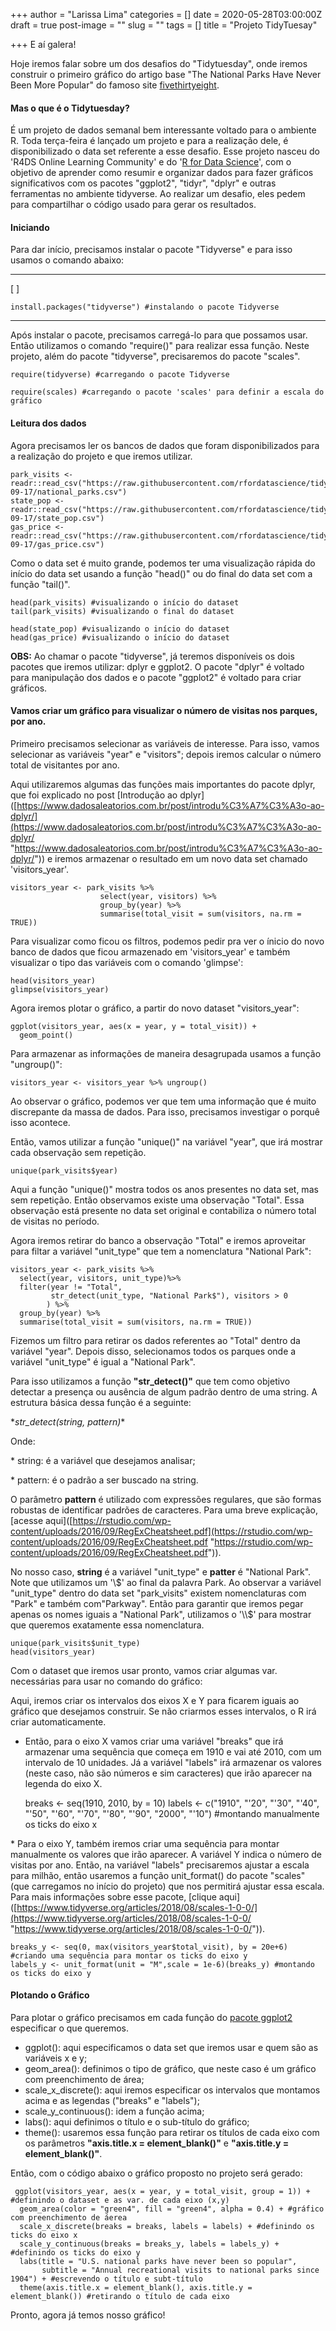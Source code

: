 +++
author = "Larissa Lima"
categories = []
date = 2020-05-28T03:00:00Z
draft = true
post-image = ""
slug = ""
tags = []
title = "Projeto TidyTuesay"

+++
E aí galera!

Hoje iremos falar sobre um dos desafios do "Tidytuesday", onde iremos construir o primeiro gráfico do artigo base "The National Parks Have Never Been More Popular" do famoso site [fivethirtyeight](https://fivethirtyeight.com/features/the-national-parks-have-never-been-more-popular/).

#### Mas o que é o Tidytuesday?

É um projeto de dados semanal bem interessante voltado para o ambiente R. Toda terça-feira é lançado um projeto e para a realização dele, é disponibilizado o data set referente a esse desafio. Esse projeto nasceu do 'R4DS Online Learning Community' e do '[R for Data Science](https://r4ds.had.co.nz/)', com o objetivo de aprender como resumir e organizar dados para fazer gráficos significativos com os pacotes "ggplot2", "tidyr", "dplyr" e outras ferramentas no ambiente tidyverse. Ao realizar um desafio, eles pedem para compartilhar o código usado para gerar os resultados.

#### **Iniciando**

Para dar início, precisamos instalar o pacote "Tidyverse" e para isso usamos o comando abaixo:

***

\[ \]

    install.packages("tidyverse") #instalando o pacote Tidyverse

***

Após instalar o pacote, precisamos carregá-lo para que possamos usar. Então utilizamos o comando "require()" para realizar essa função. Neste projeto, além do pacote "tidyverse", precisaremos do pacote "scales".

    require(tidyverse) #carregando o pacote Tidyverse
    
    require(scales) #carregando o pacote 'scales' para definir a escala do gráfico

#### **Leitura dos dados**

Agora precisamos ler os bancos de dados que foram disponibilizados para a realização do projeto e que iremos utilizar.

    park_visits <- readr::read_csv("https://raw.githubusercontent.com/rfordatascience/tidytuesday/master/data/2019/2019-09-17/national_parks.csv")
    state_pop <- readr::read_csv("https://raw.githubusercontent.com/rfordatascience/tidytuesday/master/data/2019/2019-09-17/state_pop.csv")
    gas_price <- readr::read_csv("https://raw.githubusercontent.com/rfordatascience/tidytuesday/master/data/2019/2019-09-17/gas_price.csv")

Como o data set é muito grande, podemos ter uma visualização rápida do início do data set usando a função "head()" ou do final do data set com a função "tail()".

    head(park_visits) #visualizando o início do dataset
    tail(park_visits) #visualizando o final do dataset
    
    head(state_pop) #visualizando o início do dataset
    head(gas_price) #visualizando o início do dataset

**OBS:** Ao chamar o pacote "tidyverse", já teremos disponíveis os dois pacotes que iremos utilizar: dplyr e ggplot2. O pacote "dplyr" é voltado para manipulação dos dados e o pacote "ggplot2" é voltado para criar gráficos.

#### Vamos criar um gráfico para visualizar o número de visitas nos parques, por ano.

Primeiro precisamos selecionar as variáveis de interesse. Para isso, vamos selecionar as variáveis "year" e "visitors"; depois iremos calcular o número total de visitantes por ano.

Aqui utilizaremos algumas das funções mais importantes do pacote dplyr, que foi explicado no post \[Introdução ao dplyr\]([https://www.dadosaleatorios.com.br/post/introdu%C3%A7%C3%A3o-ao-dplyr/](https://www.dadosaleatorios.com.br/post/introdu%C3%A7%C3%A3o-ao-dplyr/ "https://www.dadosaleatorios.com.br/post/introdu%C3%A7%C3%A3o-ao-dplyr/")) e iremos armazenar o resultado em um novo data set chamado 'visitors_year'.

    visitors_year <- park_visits %>%
                        select(year, visitors) %>%
                        group_by(year) %>%
                        summarise(total_visit = sum(visitors, na.rm = TRUE))

Para visualizar como ficou os filtros, podemos pedir pra ver o ínicio do novo banco de dados que ficou armazenado em 'visitors_year' e também visualizar o tipo das variáveis com o comando 'glimpse':

    head(visitors_year)
    glimpse(visitors_year)

Agora iremos plotar o gráfico, a partir do novo dataset "visitors_year":

    ggplot(visitors_year, aes(x = year, y = total_visit)) +
      geom_point()

Para armazenar as informações de maneira desagrupada usamos a função "ungroup()":

    visitors_year <- visitors_year %>% ungroup()

Ao observar o gráfico, podemos ver que tem uma informação que é muito discrepante da massa de dados. Para isso, precisamos investigar o porquê isso acontece.

Então, vamos utilizar a função "unique()" na variável "year", que irá mostrar cada observação sem repetição.

    unique(park_visits$year)

Aqui a função "unique()" mostra todos os anos presentes no data set, mas sem repetição. Então observamos existe uma observação "Total". Essa observação está presente no data set original e contabiliza o número total de visitas no período.

Agora iremos retirar do banco a observação "Total" e iremos aproveitar para filtar a variável "unit_type" que tem a nomenclatura "National Park":

    visitors_year <- park_visits %>%
      select(year, visitors, unit_type)%>%
      filter(year != "Total", 
             str_detect(unit_type, "National Park$"), visitors > 0
            ) %>%
      group_by(year) %>%
      summarise(total_visit = sum(visitors, na.rm = TRUE))
    

Fizemos um filtro para retirar os dados referentes ao "Total" dentro da variável "year". Depois disso, selecionamos todos os parques onde a variável "unit_type" é igual a "National Park". 

Para isso utilizamos a função **"str_detect()"** que tem como objetivo detectar a presença ou ausência de algum padrão dentro de uma string. A estrutura básica dessa função é a seguinte:

\**str_detect(string, pattern)**

Onde: 

\* string: é a variável que desejamos analisar; 

\* pattern: é o padrão a ser buscado na string. 

O parâmetro **pattern** é utilizado com expressões regulares, que são formas robustas de identificar padrões de caracteres. Para uma breve explicação, \[acesse aqui\]([https://rstudio.com/wp-content/uploads/2016/09/RegExCheatsheet.pdf](https://rstudio.com/wp-content/uploads/2016/09/RegExCheatsheet.pdf "https://rstudio.com/wp-content/uploads/2016/09/RegExCheatsheet.pdf")).

No nosso caso, **string** é a variável "unit_type" e **patter** é "National Park". Note que utilizamos um '\\$' ao final da palavra Park. Ao observar a variável "unit_type" dentro do data set "park_visits" existem nomenclaturas com "Park" e também com"Parkway". Então para garantir que iremos pegar apenas os nomes iguais a "National Park", utilizamos o '\\$' para mostrar que queremos exatamente essa nomenclatura.

    unique(park_visits$unit_type)
    head(visitors_year)

Com o dataset que iremos usar pronto, vamos criar algumas var. necessárias para usar no comando do gráfico:

Aqui, iremos criar os intervalos dos eixos X e Y para ficarem iguais ao gráfico que desejamos construir. Se não criarmos esses intervalos, o R irá criar automaticamente.

* Então, para o eixo X vamos criar uma variável "breaks" que irá armazenar uma sequência que começa em 1910 e vai até 2010, com um intervalo de 10 unidades. Já a variável "labels" irá armazenar os valores (neste caso, não são números e sim caracteres) que irão aparecer na legenda do eixo X.

    breaks <- seq(1910, 2010, by = 10) 
    labels <- c("1910", "'20", "'30", "'40", "'50", "'60", "'70", "'80", "'90", "2000", "'10") #montando manualmente os ticks do eixo x

\* Para o eixo Y, também iremos criar uma sequência para montar manualmente os valores que irão aparecer. A variável Y indica o número de visitas por ano. Então, na variável "labels" precisaremos ajustar a escala para milhão, então usaremos a função unit_format() do pacote "scales" (que carregamos no início do projeto) que nos permitirá ajustar essa escala. Para mais informações sobre esse pacote, \[clique aqui\]([https://www.tidyverse.org/articles/2018/08/scales-1-0-0/](https://www.tidyverse.org/articles/2018/08/scales-1-0-0/ "https://www.tidyverse.org/articles/2018/08/scales-1-0-0/")).

    breaks_y <- seq(0, max(visitors_year$total_visit), by = 20e+6) #criando uma sequência para montar os ticks do eixo y
    labels_y <- unit_format(unit = "M",scale = 1e-6)(breaks_y) #montando os ticks do eixo y

#### Plotando o Gráfico

Para plotar o gráfico precisamos em cada função do [pacote ggplot2](https://ggplot2.tidyverse.org/) especificar o que queremos.

* ggplot(): aqui especificamos o data set que iremos usar e quem são as variáveis x e y;
* geom_area(): definimos o tipo de gráfico, que neste caso é um gráfico com preenchimento de área;
* scale_x_discrete(): aqui iremos especificar os intervalos que montamos acima e as legendas ("breaks" e "labels");
* scale_y_continuous(): idem a função acima;
* labs(): aqui definimos o título e o sub-título do gráfico;
* theme(): usaremos essa função para retirar os títulos de cada eixo com os parâmetros **"axis.title.x = element_blank()"** e **"axis.title.y = element_blank()"**.

Então, com o código abaixo o gráfico proposto no projeto será gerado:

     ggplot(visitors_year, aes(x = year, y = total_visit, group = 1)) + #definindo o dataset e as var. de cada eixo (x,y)
      geom_area(color = "green4", fill = "green4", alpha = 0.4) + #gráfico com preenchimento de áerea
      scale_x_discrete(breaks = breaks, labels = labels) + #definindo os ticks do eixo x
      scale_y_continuous(breaks = breaks_y, labels = labels_y) + #definindo os ticks do eixo y
      labs(title = "U.S. national parks have never been so popular", 
           subtitle = "Annual recreational visits to national parks since 1904") + #escrevendo o título e subt-título
      theme(axis.title.x = element_blank(), axis.title.y = element_blank()) #retirando o título de cada eixo
      

Pronto, agora já temos nosso gráfico!